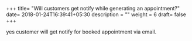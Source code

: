 +++
title= "Will customers get notify while generating an appointment?"
date= 2018-01-24T16:39:41+05:30
description = ""
weight = 6
draft= false
+++

 yes customer will get notify for booked appointment via email.
